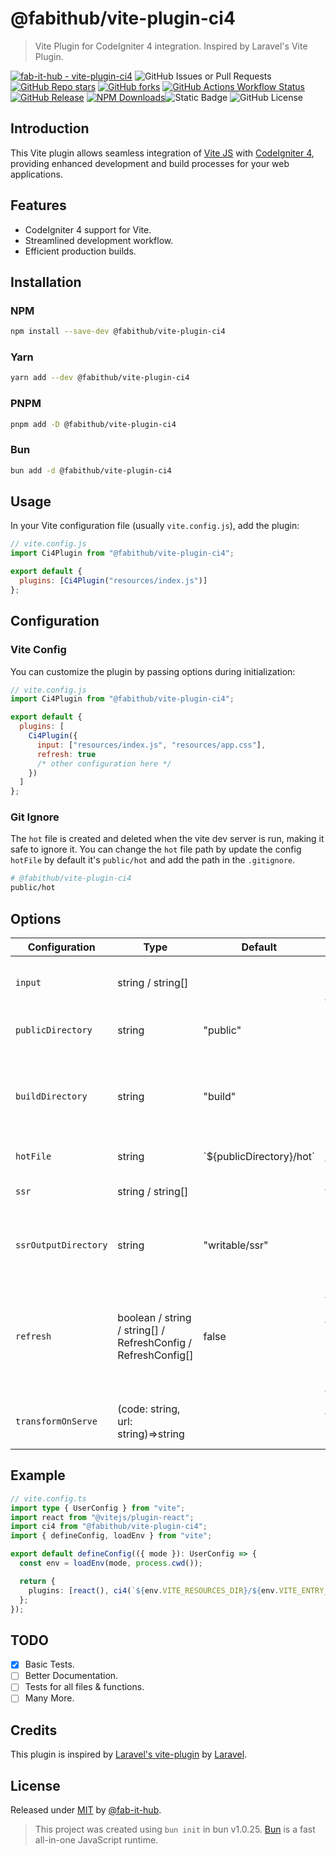 # @fabithub/vite-plugin-ci4

> Vite Plugin for CodeIgniter 4 integration. Inspired by Laravel's Vite Plugin.


[![fab-it-hub - vite-plugin-ci4](https://img.shields.io/badge/%40fab--it--hub-vite_plugin_ci4-blue?style=for-the-badge&logo=github)](https://github.com/fab-it-hub/vite-plugin-ci4 "Go to GitHub repo")
![GitHub Issues or Pull Requests](https://img.shields.io/github/issues/fab-it-hub/vite-plugin-ci4?style=for-the-badge&logo=github)
[![GitHub Repo stars](https://img.shields.io/github/stars/fab-it-hub/vite-plugin-ci4?style=for-the-badge&logo=github)](https://github.com/fab-it-hub/vite-plugin-ci4)
[![GitHub forks](https://img.shields.io/github/forks/fab-it-hub/vite-plugin-ci4?style=for-the-badge&logo=github&color=pink)](https://github.com/fab-it-hub/vite-plugin-ci4)
[![GitHub Actions Workflow Status](https://img.shields.io/github/actions/workflow/status/fab-it-hub/vite-plugin-ci4/tests.yml?style=for-the-badge&logo=github%20actions)](https://github.com/fab-it-hub/vite-plugin-ci4/actions/workflows/tests.yml)
[![GitHub Release](https://img.shields.io/github/v/release/fab-it-hub/vite-plugin-ci4?sort=date&display_name=release&style=for-the-badge)](https://www.npmjs.com/package/@fabithub/vite-plugin-ci4)
[![NPM Downloads](https://img.shields.io/npm/dy/%40fabithub%2Fvite-plugin-ci4?style=for-the-badge&logo=npm)](https://www.npmjs.com/package/@fabithub/vite-plugin-ci4)![Static Badge](https://img.shields.io/badge/made_with_Bun-bun?style=for-the-badge&logo=bun&logoColor=%23fbf0df&color=%23000)
![GitHub License](https://img.shields.io/github/license/fab-it-hub/vite-plugin-ci4?style=for-the-badge&logo=github)


## Introduction

This Vite plugin allows seamless integration of [Vite JS](https://vitejs.dev/) with [CodeIgniter 4](https://codeigniter.com/), providing enhanced development and build processes for your web applications.

## Features

- CodeIgniter 4 support for Vite.
- Streamlined development workflow.
- Efficient production builds.

## Installation

### NPM

```bash
npm install --save-dev @fabithub/vite-plugin-ci4
```

### Yarn

```bash
yarn add --dev @fabithub/vite-plugin-ci4
```

### PNPM

```bash
pnpm add -D @fabithub/vite-plugin-ci4
```

### Bun

```bash
bun add -d @fabithub/vite-plugin-ci4
```

## Usage

In your Vite configuration file (usually `vite.config.js`), add the plugin:

```javascript
// vite.config.js
import Ci4Plugin from "@fabithub/vite-plugin-ci4";

export default {
  plugins: [Ci4Plugin("resources/index.js")]
};
```

## Configuration

### Vite Config

You can customize the plugin by passing options during initialization:

```javascript
// vite.config.js
import Ci4Plugin from "@fabithub/vite-plugin-ci4";

export default {
  plugins: [
    Ci4Plugin({
      input: ["resources/index.js", "resources/app.css"],
      refresh: true
      /* other configuration here */
    })
  ]
};
```

### Git Ignore

The `hot` file is created and deleted when the vite dev server is run, making it safe to ignore it. You can change the `hot` file path by update the config `hotFile` by default it's `public/hot` and add the path in the `.gitignore`.

```dockerfile
# @fabithub/vite-plugin-ci4
public/hot
```

## Options

| Configuration        | Type                                                          | Default                    | Description                                                                                                                                       |
| -------------------- | ------------------------------------------------------------- | -------------------------- | ------------------------------------------------------------------------------------------------------------------------------------------------- |
| `input`              | string / string[]                                             |                            | The path or paths of the entry points to compile.                                                                                                 |
| `publicDirectory`    | string                                                        | "public"                   | Project's public directory.                                                                                                                       |
| `buildDirectory`     | string                                                        | "build"                    | The public subdirectory where compiled assets should be written.                                                                                  |
| `hotFile`            | string                                                        | \`${publicDirectory}/hot\` | The path to the "hot" file.                                                                                                                       |
| `ssr`                | string / string[]                                             |                            | The path of the SSR entry point.                                                                                                                  |
| `ssrOutputDirectory` | string                                                        | "writable/ssr"             | The directory where the SSR bundle should be written.                                                                                             |
| `refresh`            | boolean / string / string[] / RefreshConfig / RefreshConfig[] | false                      | Configuration for performing full page refresh on blade (or other) file changes. [see more](https://github.com/ElMassimo/vite-plugin-full-reload) |
| `transformOnServe`   | (code: string, url: string)=>string                           |                            | Transform the code while serving.                                                                                                                 |

## Example

```typescript
// vite.config.ts
import type { UserConfig } from "vite";
import react from "@vitejs/plugin-react";
import ci4 from "@fabithub/vite-plugin-ci4";
import { defineConfig, loadEnv } from "vite";

export default defineConfig(({ mode }): UserConfig => {
  const env = loadEnv(mode, process.cwd());

  return {
    plugins: [react(), ci4(`${env.VITE_RESOURCES_DIR}/${env.VITE_ENTRY_FILE}`)]
  };
});
```

## TODO

- [x] Basic Tests.
- [ ] Better Documentation.
- [ ] Tests for all files & functions.
- [ ] Many More.

## Credits

This plugin is inspired by [Laravel's vite-plugin](https://github.com/laravel/vite-plugin) by [Laravel](https://laravel.com/).

## License

Released under [MIT](/LICENSE.md) by [@fab-it-hub](https://github.com/fab-it-hub).

> This project was created using `bun init` in bun v1.0.25. [Bun](https://bun.sh) is a fast all-in-one JavaScript runtime.
